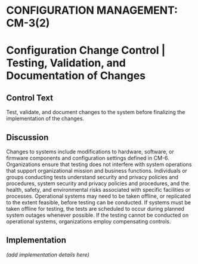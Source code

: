 # CONFIGURATION MANAGEMENT: CM-3(2)
# Configuration Change Control | Testing, Validation, and Documentation of Changes

## Control Text

Test, validate, and document changes to the system before finalizing the implementation of the changes.

## Discussion

Changes to systems include modifications to hardware, software, or firmware components and configuration settings defined in CM-6. Organizations ensure that testing does not interfere with system operations that support organizational mission and business functions. Individuals or groups conducting tests understand security and privacy policies and procedures, system security and privacy policies and procedures, and the health, safety, and environmental risks associated with specific facilities or processes. Operational systems may need to be taken offline, or replicated to the extent feasible, before testing can be conducted. If systems must be taken offline for testing, the tests are scheduled to occur during planned system outages whenever possible. If the testing cannot be conducted on operational systems, organizations employ compensating controls.

## Implementation

_(add implementation details here)_